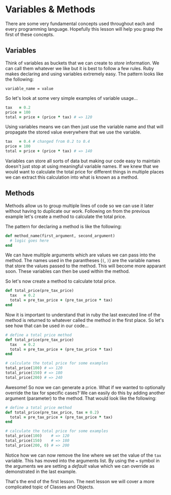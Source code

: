 # Variables & Methods
There are some very fundamental concepts used throughout each and every programming language. Hopefully this lesson will help you grasp the first of these concepts.

## Variables
Think of variables as buckets that we can create to *store* information. We can call them whatever we like but it is best to follow a few rules. Ruby makes declaring and using variables extremely easy. The pattern looks like the following:

    variable_name = value

So let's look at some very simple examples of variable usage...

```ruby
tax   = 0.2
price = 100
total = price + (price * tax) # => 120
```

Using variables means we can then just use the variable name and that will propagate the stored value everywhere that we use the variable.

```ruby
tax   = 0.4 # changed from 0.2 to 0.4
price = 100
total = price + (price * tax) # => 140
```

Variables can store all sorts of data but making our code easy to maintain doesn't just stop at using meaningful variable names. If we knew that we would want to calculate the total price for different things in multiple places we can extract this calculation into what is known as a method.

## Methods
Methods allow us to group multiple lines of code so we can use it later without having to duplicate our work. Following on from the previous example let's create a method to calculate the total price.

The pattern for declaring a method is like the following:

```ruby
def method_name(first_argument, second_argument)
  # logic goes here
end
```

We can have multiple arguments which are values we can pass into the method. The names used in the parantheses (`(`, `)`) are the variable names that store the values passed to the method. This will become more apparant soon. These variables can then be used within the method.

So let's now create a method to calculate total price.

```ruby
def total_price(pre_tax_price)
  tax   = 0.2
  total = pre_tax_price + (pre_tax_price * tax)
end
```

Now it is important to understand that in ruby the last executed line of the method is returned to whatever called the method in the first place. So let's see how that can be used in our code...

```ruby
# define a total price method
def total_price(pre_tax_price)
  tax   = 0.2
  total = pre_tax_price + (pre_tax_price * tax)
end

# calculate the total price for some examples
total_price(100) # => 120
total_price(150) # => 180
total_price(200) # => 240
```

Awesome! So now we can generate a price. What if we wanted to optionally override the tax for specific cases? We can easily do this by adding another argument (parameter) to the method. That would look like the following:

```ruby
# define a total price method
def total_price(pre_tax_price, tax = 0.2)
  total = pre_tax_price + (pre_tax_price * tax)
end

# calculate the total price for some examples
total_price(100)    # => 120
total_price(150)    # => 180
total_price(200, 0) # => 200
```

Notice how we can now remove the line where we set the value of the `tax` variable. This has moved into the arguments list. By using the `=` symbol in the arguments we are setting a *default* value which we can override as demonstrated in the last example.

That's the end of the first lesson. The next lesson we will cover a more complicated topic of Classes and Objects.
